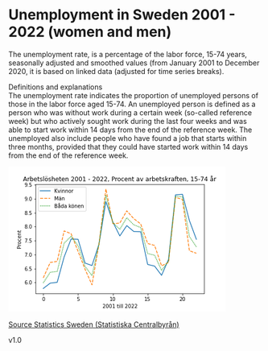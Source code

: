 # Unemployment in Sweden 2001 - 2022 (women and men)

The unemployment rate, is a percentage of the labor force, 15-74 years, seasonally adjusted and smoothed values (from January 2001 to December 2020, it is based on linked data (adjusted for time series breaks).

Definitions and explanations
<br>
The unemployment rate indicates the proportion of unemployed persons of those in the labor force aged 15-74. An unemployed person is defined as a person who was without work during a certain week (so-called reference week) but who actively sought work during the last four weeks and was able to start work within 14 days from the end of the reference week. The unemployed also include people who have found a job that starts within three months, provided that they could have started work within 14 days from the end of the reference week.

![Unemployment in Sweden 2001 - 2022 (women and men) ](https://raw.githubusercontent.com/IoT-Dude/blogg_mtrl/main/XX_XY_2001_2022.png)


[Source Statistics Sweden (Statistiska Centralbyrån)](https://www.scb.se/)


v1.0
